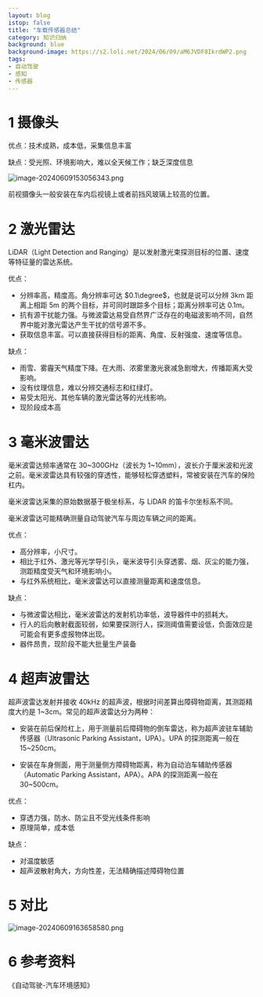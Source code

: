 ```yaml
---
layout: blog
istop: false
title: "车载传感器总结"
category: 知识归纳
background: blue
background-image: https://s2.loli.net/2024/06/09/aM6JVDF8IkrdWP2.png
tags:
- 自动驾驶
- 感知
- 传感器 
---
```


# 1 摄像头

优点：技术成熟，成本低，采集信息丰富

缺点：受光照、环境影响大，难以全天候工作；缺乏深度信息

![image-20240609153056343.png](https://s2.loli.net/2024/06/09/InsripKXf5uJYM6.png)

前视摄像头一般安装在车内后视镜上或者前挡风玻璃上较高的位置。

# 2 激光雷达

LiDAR（Light Detection and Ranging）是以发射激光束探测目标的位置、速度等特征量的雷达系统。

优点：

- 分辨率高，精度高。角分辨率可达 $0.1\degree$，也就是说可以分辨 3km 距离上相距 5m 的两个目标，并可同时跟踪多个目标；距离分辨率可达 0.1m。
- 抗有源干扰能力强。与微波雷达易受自然界广泛存在的电磁波影响不同，自然界中能对激光雷达产生干扰的信号源不多。
- 获取信息丰富。可以直接获得目标的距离、角度、反射强度、速度等信息。

缺点：

- 雨雪、雾霾天气精度下降。在大雨、浓雾里激光衰减急剧增大，传播距离大受影响。
- 没有纹理信息，难以分辨交通标志和红绿灯。
- 易受太阳光、其他车辆的激光雷达等的光线影响。
- 现阶段成本高

# 3 毫米波雷达

毫米波雷达频率通常在 30~300GHz（波长为 1~10mm），波长介于厘米波和光波之前。毫米波雷达具有较强的穿透性，能够轻松穿透塑料，常被安装在汽车的保险杠内。

毫米波雷达采集的原始数据基于极坐标系，与 LiDAR 的笛卡尔坐标系不同。

毫米波雷达可能精确测量自动驾驶汽车与周边车辆之间的距离。

优点：

- 高分辨率，小尺寸。
- 相比于红外、激光等光学导引头，毫米波导引头穿透雾、烟、灰尘的能力强，测距精度受天气和环境影响小。
- 与红外系统相比，毫米波雷达可以直接测量距离和速度信息。

缺点：

- 与微波雷达相比，毫米波雷达的发射机功率低，波导器件中的损耗大。
- 行人的后向散射截面较弱，如果要探测行人，探测阈值需要设低，负面效应是可能会有更多虚报物体出现。
- 器件昂贵，现阶段不能大批量生产装备

# 4 超声波雷达

超声波雷达发射并接收 40kHz 的超声波，根据时间差算出障碍物距离，其测距精度大约是 1~3cm。常见的超声波雷达分为两种：

- 安装在前后保险杠上，用于测量前后障碍物的倒车雷达，称为超声波驻车辅助传感器（Ultrasonic Parking Assistant，UPA）。UPA 的探测距离一般在 15~250cm。

- 安装在车身侧面，用于测量侧方障碍物距离，称为自动泊车辅助传感器（Automatic Parking Assistant，APA）。APA 的探测距离一般在 30~500cm。 

优点：

- 穿透力强，防水、防尘且不受光线条件影响
- 原理简单，成本低

缺点：

- 对温度敏感
- 超声波散射角大，方向性差，无法精确描述障碍物位置

# 5 对比

![image-20240609163658580.png](https://s2.loli.net/2024/06/09/7SZJGM1uA5ekrIo.png)

# 6 参考资料

《自动驾驶-汽车环境感知》





